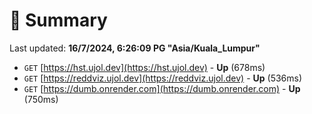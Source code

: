 # 📖 Summary
Last updated: **16/7/2024, 6:26:09 PG "Asia/Kuala_Lumpur"**

- `GET` [https://hst.ujol.dev](https://hst.ujol.dev) - **Up** (678ms)
- `GET` [https://reddviz.ujol.dev](https://reddviz.ujol.dev) - **Up** (536ms)
- `GET` [https://dumb.onrender.com](https://dumb.onrender.com) - **Up** (750ms)
